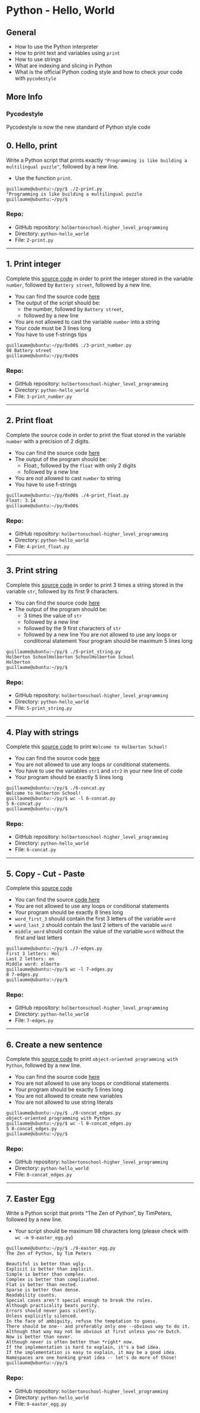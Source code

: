 # Python - Hello, World

## General
- How to use the Python interpreter
- How to print text and variables using `print`
- How to use strings
- What are indexing and slicing in Python
- What is the official Python coding style and how to check your code with `pycodestyle`

## More Info
### Pycodestyle
Pycodestyle is now the new standard of Python style code

## 0. Hello, print

Write a Python script that prints exactly `"Programming is like building a multilingual puzzle"`, followed by a new line.

- Use the function `print`.

```
guillaume@ubuntu:~/py/$ ./2-print.py
"Programming is like building a multilingual puzzle
guillaume@ubuntu:~/py/$
```
### Repo:
- GitHub repository: `holbertonschool-higher_level_programming`
- Directory: `python-hello_world`
- File: `2-print.py`

---

## 1. Print integer

Complete this [source code](https://github.com/hs-hq/0x00.py/blob/master/3-print_number.py) in order to print the integer stored in the variable `number`, followed by `Battery street`, followed by a new line.
- You can find the source code [here](https://github.com/hs-hq/0x00.py/blob/master/3-print_number.py)
- The output of the script should be:
  - the number, followed by `Battery street`,
  - followed by a new line
- You are not allowed to cast the variable `number` into a string
- Your code must be 3 lines long
- You have to use f-strings tips

```
guillaume@ubuntu:~/py/0x00$ ./3-print_number.py
98 Battery street
guillaume@ubuntu:~/py/0x00$
```

### Repo:
- GitHub repository: `holbertonschool-higher_level_programming`
- Directory: `python-hello_world`
- File: `3-print_number.py`

---

## 2. Print float

Complete the source code in order to print the float stored in the variable `number` with a precision of 2 digits.

- You can find the source code [here](https://github.com/hs-hq/0x00.py/blob/master/4-print_float.py)
- The output of the program should be:
  - Float:, followed by the `float` with only 2 digits
  - followed by a new line
- You are not allowed to cast `number` to string
- You have to use f-strings

```
guillaume@ubuntu:~/py/0x00$ ./4-print_float.py
Float: 3.14
guillaume@ubuntu:~/py/0x00$ 
```

### Repo:
- GitHub repository: `holbertonschool-higher_level_programming`
- Directory: `python-hello_world`
- File: `4-print_float.py`

---

## 3. Print string

Complete this [source code](https://github.com/hs-hq/0x00.py/blob/master/5-print_string.py) in order to print 3 times a string stored in the variable `str`, followed by its first 9 characters.

- You can find the source code [here](https://github.com/hs-hq/0x00.py/blob/master/5-print_string.py)
- The output of the program should be:
  - 3 times the value of `str`
  - followed by a new line
  - followed by the 9 first characters of `str`
  - followed by a new line
You are not allowed to use any loops or conditional statement
Your program should be maximum 5 lines long

```
guillaume@ubuntu:~/py/$ ./5-print_string.py 
Holberton SchoolHolberton SchoolHolberton School
Holberton
guillaume@ubuntu:~/py/$ 
```

### Repo:
- GitHub repository: `holbertonschool-higher_level_programming`
- Directory: `python-hello_world`
- File: `5-print_string.py`

---

## 4. Play with strings

Complete this [source code](https://github.com/hs-hq/0x00.py/blob/master/6-concat.py) to print `Welcome to Holberton School!`

- You can find the source code [here](https://github.com/hs-hq/0x00.py/blob/master/6-concat.py)
- You are not allowed to use any loops or conditional statements.
- You have to use the variables `str1` and `str2` in your new line of code
- Your program should be exactly 5 lines long

```
guillaume@ubuntu:~/py/$ ./6-concat.py
Welcome to Holberton School!
guillaume@ubuntu:~/py/$ wc -l 6-concat.py
5 6-concat.py
guillaume@ubuntu:~/py/$ 
```

### Repo:
- GitHub repository: `holbertonschool-higher_level_programming`
- Directory: `python-hello_world`
- File: `6-concat.py`

---

## 5. Copy - Cut - Paste

Complete this [source code](https://github.com/hs-hq/0x00.py/blob/master/7-edges.py)

- You can find the source [code here](https://github.com/hs-hq/0x00.py/blob/master/7-edges.py)
- You are not allowed to use any loops or conditional statements
- Your program should be exactly 8 lines long
- `word_first_3` should contain the first 3 letters of the variable `word`
- `word_last_2` should contain the last 2 letters of the variable `word`
- `middle_word` should contain the value of the variable `word` without the first and last letters

```
guillaume@ubuntu:~/py/$ ./7-edges.py
First 3 letters: Hol
Last 2 letters: on
Middle word: olberto
guillaume@ubuntu:~/py/$ wc -l 7-edges.py
8 7-edges.py
guillaume@ubuntu:~/py/$ 
```

### Repo:
- GitHub repository: `holbertonschool-higher_level_programming`
- Directory: `python-hello_world`
- File: `7-edges.py`

---

## 6. Create a new sentence

Complete this [source code](https://github.com/hs-hq/0x00.py/blob/master/8-concat_edges.py) to print `object-oriented programming with Python`, followed by a new line.

- You can find the source code [here](https://github.com/hs-hq/0x00.py/blob/master/8-concat_edges.py)
- You are not allowed to use any loops or conditional statements
- Your program should be exactly 5 lines long
- You are not allowed to create new variables
- You are not allowed to use string literals

```
guillaume@ubuntu:~/py/$ ./8-concat_edges.py
object-oriented programming with Python
guillaume@ubuntu:~/py/$ wc -l 8-concat_edges.py
5 8-concat_edges.py
guillaume@ubuntu:~/py/$ 
```

### Repo:
- GitHub repository: `holbertonschool-higher_level_programming`
- Directory: `python-hello_world`
- File: `8-concat_edges.py`

---

## 7. Easter Egg

Write a Python script that prints “The Zen of Python”, by TimPeters, followed by a new line.

- Your script should be maximum 98 characters long (please check with `wc -m 9-easter_egg.py`)

```
guillaume@ubuntu:~/py/$ ./9-easter_egg.py
The Zen of Python, by Tim Peters

Beautiful is better than ugly.
Explicit is better than implicit.
Simple is better than complex.
Complex is better than complicated.
Flat is better than nested.
Sparse is better than dense.
Readability counts.
Special cases aren't special enough to break the rules.
Although practicality beats purity.
Errors should never pass silently.
Unless explicitly silenced.
In the face of ambiguity, refuse the temptation to guess.
There should be one-- and preferably only one --obvious way to do it.
Although that way may not be obvious at first unless you're Dutch.
Now is better than never.
Although never is often better than *right* now.
If the implementation is hard to explain, it's a bad idea.
If the implementation is easy to explain, it may be a good idea.
Namespaces are one honking great idea -- let's do more of those!
guillaume@ubuntu:~/py/$
```

### Repo:
- GitHub repository: `holbertonschool-higher_level_programming`
- Directory: `python-hello_world`
- File: `9-easter_egg.py`
